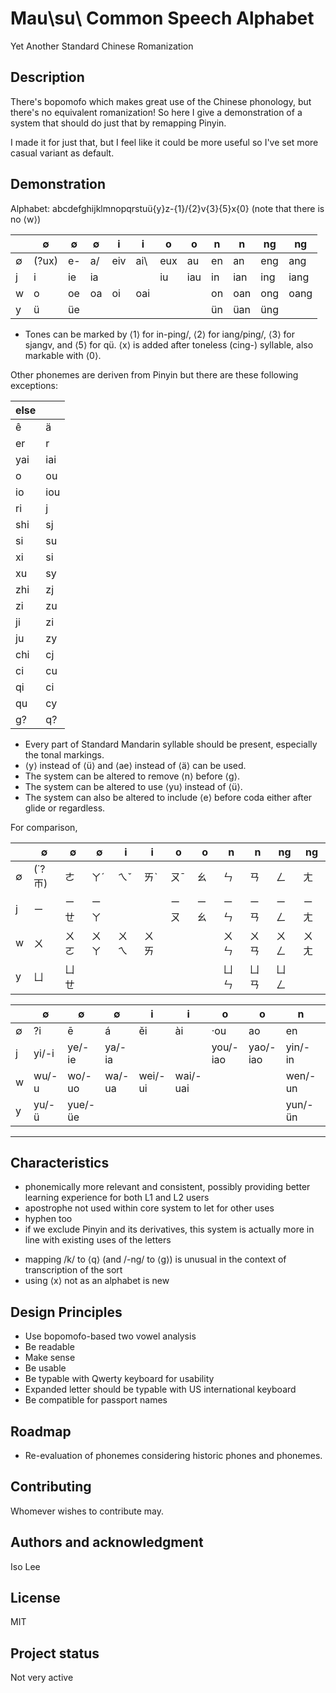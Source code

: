 # Mau\su\ Common Speech Alphabet

Yet Another Standard Chinese Romanization

## Description

There's bopomofo which makes great use of the Chinese phonology, but there's no equivalent romanization! So here I give a demonstration of a system that should do just that by remapping Pinyin.

I made it for just that, but I feel like it could be more useful so I've set more casual variant as default.

## Demonstration

Alphabet: abcdefghijklmnopqrstuü{y}z-{1}/{2}v{3}\{5}x{0} (note that there is no ⟨w⟩)

|  | ∅ | ∅ | ∅ | i | i | o | o | n | n | ng | ng |
| - | - | - | - | - | - | - | - | - | - | - | - |
| ∅ | (?ux) | e- | a/ | eiv | ai\ | eux | au | en | an | eng | ang |
| j | i | ie | ia | | | iu | iau | in | ian | ing | iang |
| w | o | oe | oa | oi | oai | | | on | oan | ong | oang |
| y | ü | üe | | | | | | ün | üan | üng | |

* Tones can be marked by ⟨1⟩ for in-ping/, ⟨2⟩ for iang/ping/, ⟨3⟩ for sjangv, and ⟨5⟩ for qü\. ⟨x⟩ is added after toneless (cing-) syllable, also markable with ⟨0⟩.

Other phonemes are deriven from Pinyin but there are these following exceptions:

| else | |
| - | - |
| ê | ä |
| er | r |
| yai | iai |
| o | ou |
| io | iou |
| ri | j |
| shi | sj |
| si | su |
| xi | si |
| xu | sy |
| zhi | zj |
| zi | zu |
| ji | zi |
| ju | zy |
| chi | cj |
| ci | cu |
| qi | ci |
| qu | cy |
| g? | q? |

* Every part of Standard Mandarin syllable should be present, especially the tonal markings.
* ⟨y⟩ instead of ⟨ü⟩ and ⟨ae⟩ instead of ⟨ä⟩ can be used.
* The system can be altered to remove ⟨n⟩ before ⟨g⟩.
* The system can be altered to use ⟨yu⟩ instead of ⟨ü⟩.
* The system can also be altered to include ⟨e⟩ before coda either after glide or regardless.

For comparison,

|  | ∅ | ∅ | ∅ | i | i | o | o | n | n | ng | ng |
| - | - | - | - | - | - | - | - | - | - | - | - |
| ∅ | (˙?ㄭ) | ㄜ | ㄚˊ | ㄟˇ | ㄞˋ | ㄡˉ | ㄠ | ㄣ | ㄢ | ㄥ | ㄤ |
| j | ㄧ | ㄧㄝ | ㄧㄚ | | | ㄧㄡ | ㄧㄠ | ㄧㄣ | ㄧㄢ | ㄧㄥ | ㄧㄤ |
| w | ㄨ | ㄨㄛ | ㄨㄚ | ㄨㄟ | ㄨㄞ | | | ㄨㄣ | ㄨㄢ | ㄨㄥ | ㄨㄤ |
| y | ㄩ | ㄩㄝ | | | | | | ㄩㄣ | ㄩㄢ | ㄩㄥ | |

|  | ∅ | ∅ | ∅ | i | i | o | o | n | n | ng | ng |
| - | - | - | - | - | - | - | - | - | - | - | - |
| ∅ | ?i | ē | á | ěi | ài | ·ou | ao | en | an | eng | ang |
| j | yi/-i | ye/-ie | ya/-ia | | | you/-iao | yao/-iao | yin/-in | yan/-ian | ying/-ing | yang/-iang |
| w | wu/-u | wo/-uo | wa/-ua | wei/-ui | wai/-uai | | | wen/-un | wan/-uan | weng/-ong | wang/-uang |
| y | yu/-ü | yue/-üe | | | | | | yun/-ün | yuan/-üan | yong/-iong | |

***

## Characteristics
+ phonemically more relevant and consistent, possibly providing better learning experience for both L1 and L2 users
+ apostrophe not used within core system to let for other uses
+ hyphen too
+ if we exclude Pinyin and its derivatives, this system is actually more in line with existing uses of the letters

- mapping /k/ to ⟨q⟩ (and /-ng/ to ⟨g⟩) is unusual in the context of transcription of the sort
- using ⟨x⟩ not as an alphabet is new

## Design Principles
* Use bopomofo-based two vowel analysis 
* Be readable
* Make sense
* Be usable
* Be typable with Qwerty keyboard for usability
* Expanded letter should be typable with US international keyboard
* Be compatible for passport names

## Roadmap
+ Re-evaluation of phonemes considering historic phones and phonemes.

## Contributing
Whomever wishes to contribute may.

## Authors and acknowledgment
Iso Lee

## License
MIT

## Project status
Not very active

